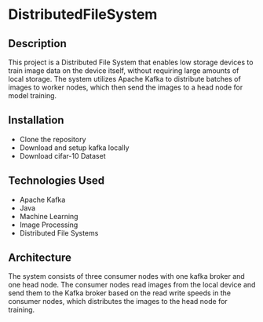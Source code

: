 # DistributedFileSystem

## Description
This project is a Distributed File System that enables low storage devices to train image data on the device itself, without requiring large amounts of local storage. The system utilizes Apache Kafka to distribute batches of images to worker nodes, which then send the images to a head node for model training.

## Installation
- Clone the repository
- Download and setup kafka locally 
- Download cifar-10 Dataset 


## Technologies Used
- Apache Kafka
- Java
- Machine Learning
- Image Processing
- Distributed File Systems

## Architecture
The system consists of three consumer nodes with one kafka broker and one head node. The consumer nodes read images from the local device and send them to the Kafka broker based on the read write speeds in the consumer nodes, which distributes the images to the head node for training.
